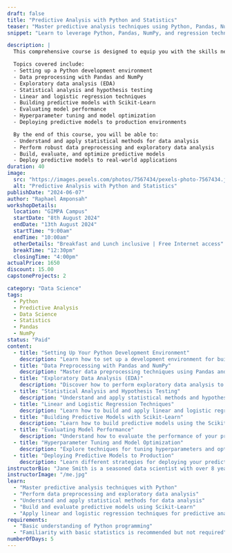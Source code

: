 ```yaml
---
draft: false
title: "Predictive Analysis with Python and Statistics"
teaser: "Master predictive analysis techniques using Python, Pandas, NumPy, and regression methods"
snippet: "Learn to leverage Python, Pandas, NumPy, and regression techniques for predictive analysis."

description: |
  This comprehensive course is designed to equip you with the skills needed to perform predictive analysis using Python and statistics. From data preprocessing and exploration to building and evaluating predictive models, this course covers everything you need to become proficient in predictive analysis.

  Topics covered include:
  - Setting up a Python development environment
  - Data preprocessing with Pandas and NumPy
  - Exploratory data analysis (EDA)
  - Statistical analysis and hypothesis testing
  - Linear and logistic regression techniques
  - Building predictive models with Scikit-Learn
  - Evaluating model performance
  - Hyperparameter tuning and model optimization
  - Deploying predictive models to production environments

  By the end of this course, you will be able to:
  - Understand and apply statistical methods for data analysis
  - Perform robust data preprocessing and exploratory data analysis
  - Build, evaluate, and optimize predictive models
  - Deploy predictive models to real-world applications
duration: 40
image:
  src: "https://images.pexels.com/photos/7567434/pexels-photo-7567434.jpeg?auto=compress&cs=tinysrgb&w=1260&h=750&dpr=1"
  alt: "Predictive Analysis with Python and Statistics"
publishDate: "2024-06-07"
author: "Raphael Amponsah"
workshopDetails:
  location: "GIMPA Campus"
  startDate: "8th August 2024"
  endDate: "13th August 2024"
  startTime: "9:00am"
  endTime: "10:00am"
  otherDetails: "Breakfast and Lunch inclusive | Free Internet access"
  breakTime: "12:30pm"
  closingTime: "4:00pm"
actualPrice: 1650
discount: 15.00
capstoneProjects: 2

category: "Data Science"
tags:
  - Python
  - Predictive Analysis
  - Data Science
  - Statistics
  - Pandas
  - NumPy
status: "Paid"
content:
  - title: "Setting Up Your Python Development Environment"
    description: "Learn how to set up a development environment for building predictive models with Python."
  - title: "Data Preprocessing with Pandas and NumPy"
    description: "Master data preprocessing techniques using Pandas and NumPy."
  - title: "Exploratory Data Analysis (EDA)"
    description: "Discover how to perform exploratory data analysis to understand your data better."
  - title: "Statistical Analysis and Hypothesis Testing"
    description: "Understand and apply statistical methods and hypothesis testing for data analysis."
  - title: "Linear and Logistic Regression Techniques"
    description: "Learn how to build and apply linear and logistic regression models for predictive analysis."
  - title: "Building Predictive Models with Scikit-Learn"
    description: "Learn how to build predictive models using the Scikit-Learn library."
  - title: "Evaluating Model Performance"
    description: "Understand how to evaluate the performance of your predictive models."
  - title: "Hyperparameter Tuning and Model Optimization"
    description: "Explore techniques for tuning hyperparameters and optimizing your models."
  - title: "Deploying Predictive Models to Production"
    description: "Learn different strategies for deploying your predictive models to production environments."
instructorBio: "Jane Smith is a seasoned data scientist with over 8 years of experience in predictive analysis, machine learning, and statistics. She is passionate about teaching and sharing her knowledge with others."
instructorImage: "/me.jpg"
learn:
  - "Master predictive analysis techniques with Python"
  - "Perform data preprocessing and exploratory data analysis"
  - "Understand and apply statistical methods for data analysis"
  - "Build and evaluate predictive models using Scikit-Learn"
  - "Apply linear and logistic regression techniques for predictive analysis"
requirements:
  - "Basic understanding of Python programming"
  - "Familiarity with basic statistics is recommended but not required"
numberOfDays: 5
---
```

